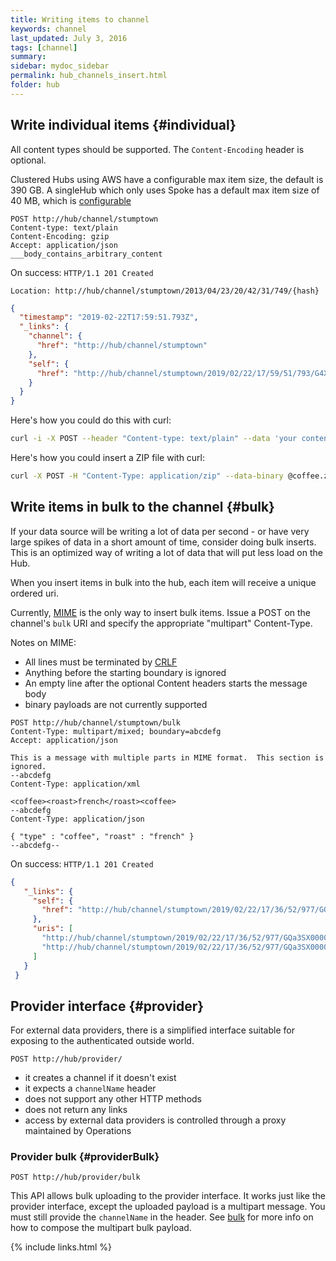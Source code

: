 ```yaml
---
title: Writing items to channel
keywords: channel
last_updated: July 3, 2016
tags: [channel]
summary: 
sidebar: mydoc_sidebar
permalink: hub_channels_insert.html
folder: hub
---
```



## Write individual items {#individual}

All content types should be supported.  The `Content-Encoding` header is optional.

Clustered Hubs using AWS have a configurable max item size, the default is 390 GB.
A singleHub which only uses Spoke has a default max item size of 40 MB, which is [configurable](hub_install_locally.html)


```
POST http://hub/channel/stumptown
Content-type: text/plain
Content-Encoding: gzip
Accept: application/json
___body_contains_arbitrary_content
```

On success: `HTTP/1.1 201 Created`

`Location: http://hub/channel/stumptown/2013/04/23/20/42/31/749/{hash}`

```json
{
  "timestamp": "2019-02-22T17:59:51.793Z",
  "_links": {
    "channel": {
      "href": "http://hub/channel/stumptown"
    },
    "self": {
      "href": "http://hub/channel/stumptown/2019/02/22/17/59/51/793/G4Xog0"
    }
  }
}
```


Here's how you could do this with curl:

```bash
curl -i -X POST --header "Content-type: text/plain" --data 'your content here' http://hub/channel/stumptown
```

Here's how you could insert a ZIP file with curl:

```bash
curl -X POST -H "Content-Type: application/zip" --data-binary @coffee.zip http://hub/channel/stumptown
```

## Write items in bulk to the channel {#bulk}

If your data source will be writing a lot of data per second - or have very large spikes of data in a short amount of time,
consider doing bulk inserts.  This is an optimized way of writing a lot of data that will put less load on the Hub.

When you insert items in bulk into the hub, each item will receive a unique ordered uri.

Currently, [MIME](https://tools.ietf.org/html/rfc2045) is the only way to insert bulk items.
Issue a POST on the channel's `bulk` URI and specify the appropriate "multipart" Content-Type.

Notes on MIME:
* All lines must be terminated by [CRLF](https://tools.ietf.org/html/rfc2045#section-2.1)
* Anything before the starting boundary is ignored
* An empty line after the optional Content headers starts the message body
* binary payloads are not currently supported

```
POST http://hub/channel/stumptown/bulk
Content-Type: multipart/mixed; boundary=abcdefg
Accept: application/json

This is a message with multiple parts in MIME format.  This section is ignored.
--abcdefg
Content-Type: application/xml

<coffee><roast>french</roast><coffee>
--abcdefg
Content-Type: application/json

{ "type" : "coffee", "roast" : "french" }
--abcdefg--
```

On success: `HTTP/1.1 201 Created`

```json
{
   "_links": {
     "self": {
       "href": "http://hub/channel/stumptown/2019/02/22/17/36/52/977/GQa3SX/next/2?stable=false"
     },
     "uris": [
       "http://hub/channel/stumptown/2019/02/22/17/36/52/977/GQa3SX000000",
       "http://hub/channel/stumptown/2019/02/22/17/36/52/977/GQa3SX000001"
     ]
   }
 }
```

## Provider interface {#provider}

For external data providers, there is a simplified interface suitable for exposing to the authenticated outside world.

`POST http://hub/provider/`

* it creates a channel if it doesn't exist
* it expects a `channelName` header
* does not support any other HTTP methods
* does not return any links
* access by external data providers is controlled through a proxy maintained by Operations

### Provider bulk {#providerBulk}
`POST http://hub/provider/bulk`

This API allows bulk uploading to the provider interface.  It works just like the provider interface, except the uploaded payload is a multipart message.  You must still provide the `channelName` in the header.   See [bulk](#bulk) for more info on how to compose the multipart bulk payload.

{% include links.html %}